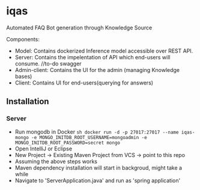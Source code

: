 # iqas
Automated FAQ Bot generation through Knowledge Source

Components:

- Model: Contains dockerized Inference model accessible over REST API.
- Server: Contains the impelentation of API which end-users will consume. //to-do swagger
- Admin-client: Contains the UI for the admin (managing Knowledge bases)
- Client: Contains UI for end-users(querying for answers)

## Installation

### Server

- Run mongodb in Docker
``sh
docker run -d -p 27017:27017 --name iqas-mongo -e MONGO_INITDB_ROOT_USERNAME=mongoadmin -e MONGO_INITDB_ROOT_PASSWORD=secret mongo
``
- Open IntelliJ or Eclipse
- New Project -> Existing Maven Project from VCS -> point to this repo
- Assuming the above steps works
- Maven dependency installation will start in backgroud, might take a while
- Navigate to 'ServerApplication.java' and run as 'spring application'

